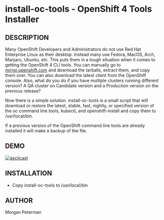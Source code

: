 install-oc-tools - OpenShift 4 Tools Installer
===========================================

DESCRIPTION
------------

Many OpenShift Developers and Administrators do not use Red Hat Enterprise Linux as their desktop. Instead many use Fedora, MacOS, Arch, Manjaro, Ubuntu, etc. This puts them in a tough situation when it comes to getting the OpenShift 4 CLI tools. You can manually go to [mirror.openshift.com](https://mirror.openshift.com) and download the tarballs, extract them, and copy them over. You can also download the latest client from the OpenShift console. Also, what do you do if you have multiple clusters running different version? A QA cluster on Candidate version and a Production version on the previous release?

Now there is a simple solution. install-oc-tools is a small script that will download or restore the latest, stable, fast, nightly, or specified version of the oc command line tools, kubectl, and openshift-install and copy them to /usr/local/bin.

If a previous version of the OpenShift command line tools are already installed it will make a backup of the file.


DEMO
------------
[![asciicast](https://asciinema.org/a/C8PUe0CHY69u9V44jmzygmsVQ.svg)](https://asciinema.org/a/C8PUe0CHY69u9V44jmzygmsVQ)

INSTALLATION
------------
* Copy install-oc-tools to /usr/local/bin

AUTHOR
------
Morgan Peterman
